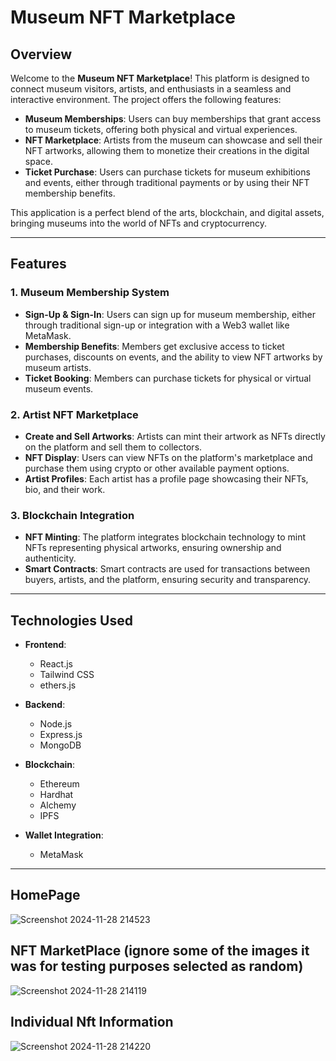 # Museum NFT Marketplace

## Overview

Welcome to the **Museum NFT Marketplace**! This platform is designed to connect museum visitors, artists, and enthusiasts in a seamless and interactive environment. The project offers the following features:

- **Museum Memberships**: Users can buy memberships that grant access to museum tickets, offering both physical and virtual experiences.
- **NFT Marketplace**: Artists from the museum can showcase and sell their NFT artworks, allowing them to monetize their creations in the digital space.
- **Ticket Purchase**: Users can purchase tickets for museum exhibitions and events, either through traditional payments or by using their NFT membership benefits.
  
This application is a perfect blend of the arts, blockchain, and digital assets, bringing museums into the world of NFTs and cryptocurrency.

---

## Features

### 1. **Museum Membership System**
- **Sign-Up & Sign-In**: Users can sign up for museum membership, either through traditional sign-up or integration with a Web3 wallet like MetaMask.
- **Membership Benefits**: Members get exclusive access to ticket purchases, discounts on events, and the ability to view NFT artworks by museum artists.
- **Ticket Booking**: Members can purchase tickets for physical or virtual museum events.

### 2. **Artist NFT Marketplace**
- **Create and Sell Artworks**: Artists can mint their artwork as NFTs directly on the platform and sell them to collectors.
- **NFT Display**: Users can view NFTs on the platform's marketplace and purchase them using crypto or other available payment options.
- **Artist Profiles**: Each artist has a profile page showcasing their NFTs, bio, and their work.

### 3. **Blockchain Integration**
- **NFT Minting**: The platform integrates blockchain technology to mint NFTs representing physical artworks, ensuring ownership and authenticity.
- **Smart Contracts**: Smart contracts are used for transactions between buyers, artists, and the platform, ensuring security and transparency.
  
---

## Technologies Used

- **Frontend**:
  - React.js
  - Tailwind CSS
  - ethers.js

- **Backend**:
  - Node.js
  - Express.js
  - MongoDB 

- **Blockchain**:
  - Ethereum 
  - Hardhat
  - Alchemy
  - IPFS

- **Wallet Integration**:
  - MetaMask 

---

## HomePage 
![Screenshot 2024-11-28 214523](https://github.com/user-attachments/assets/c146ba68-0428-47c5-a60b-04c853ee7047)



## NFT MarketPlace (ignore some of the images it was for testing purposes selected as random)
![Screenshot 2024-11-28 214119](https://github.com/user-attachments/assets/37aafd30-9df8-440c-831d-fb01a0fc3ad1)



## Individual Nft Information
![Screenshot 2024-11-28 214220](https://github.com/user-attachments/assets/78eed093-aa54-4b37-9bd8-2ff71f44c90a)



